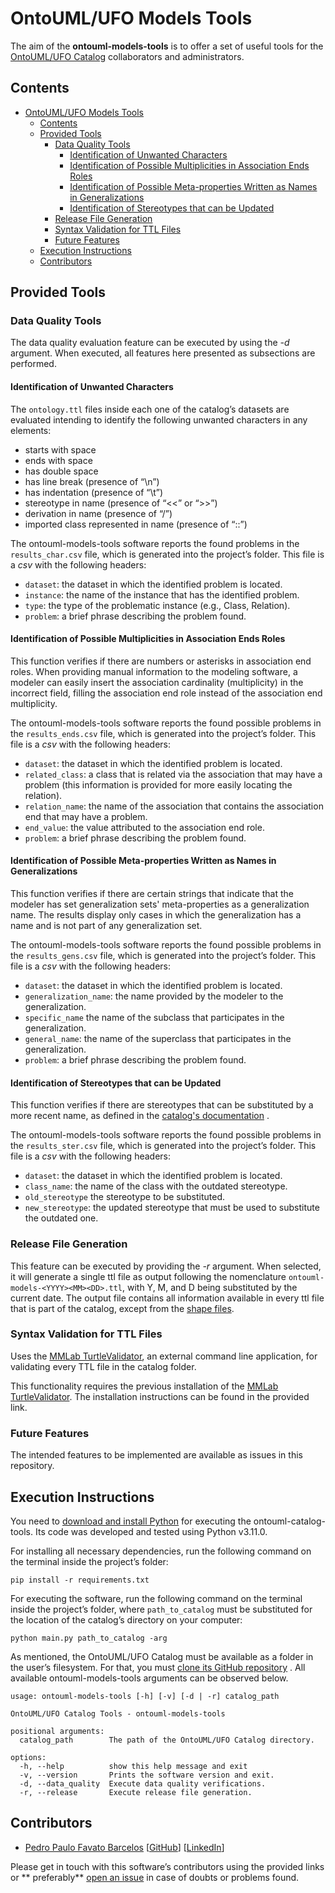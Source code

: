 # OntoUML/UFO Models Tools

The aim of the **ontouml-models-tools** is to offer a set of useful tools for
the [OntoUML/UFO Catalog](https://github.com/unibz-core/ontouml-models) collaborators and administrators.

## Contents

- [OntoUML/UFO Models Tools](#ontoumlufo-models-tools)
    - [Contents](#contents)
    - [Provided Tools](#provided-tools)
        - [Data Quality Tools](#data-quality-tools)
            - [Identification of Unwanted Characters](#identification-of-unwanted-characters)
            - [Identification of Possible Multiplicities in Association Ends Roles](#identification-of-possible-multiplicities-in-association-ends-roles)
            - [Identification of Possible Meta-properties Written as Names in Generalizations](#identification-of-possible-meta-properties-written-as-names-in-generalizations)
            - [Identification of Stereotypes that can be Updated](#identification-of-stereotypes-that-can-be-updated)
        - [Release File Generation](#release-file-generation)
        - [Syntax Validation for TTL Files](#syntax-validation-for-ttl-files)
        - [Future Features](#future-features)
    - [Execution Instructions](#execution-instructions)
    - [Contributors](#contributors)

## Provided Tools

### Data Quality Tools

The data quality evaluation feature can be executed by using the *-d* argument. When executed, all features here
presented as subsections are performed.

#### Identification of Unwanted Characters

The `ontology.ttl` files inside each one of the catalog’s datasets are evaluated intending to identify the following
unwanted characters in any elements:

- starts with space
- ends with space
- has double space
- has line break (presence of “\n”)
- has indentation (presence of “\t”)
- stereotype in name (presence of “\<\<” or “\>\>”)
- derivation in name (presence of “/”)
- imported class represented in name (presence of “::”)

The ontouml-models-tools software reports the found problems in the `results_char.csv` file, which is generated into the
project’s folder. This file is a *csv* with the following headers:

- `dataset`: the dataset in which the identified problem is located.
- `instance`: the name of the instance that has the identified problem.
- `type`: the type of the problematic instance (e.g., Class, Relation).
- `problem`: a brief phrase describing the problem found.

#### Identification of Possible Multiplicities in Association Ends Roles

This function verifies if there are numbers or asterisks in association end roles. When providing manual information to
the modeling software, a modeler can easily insert the association cardinality (multiplicity) in the incorrect field,
filling the association end role instead of the association end multiplicity.

The ontouml-models-tools software reports the found possible problems in the `results_ends.csv` file, which is generated
into the project’s folder. This file is a *csv* with the following headers:

- `dataset`: the dataset in which the identified problem is located.
- `related_class`: a class that is related via the association that may have a problem (this information is provided for
  more easily locating the relation).
- `relation_name`: the name of the association that contains the association end that may have a problem.
- `end_value`: the value attributed to the association end role.
- `problem`: a brief phrase describing the problem found.

#### Identification of Possible Meta-properties Written as Names in Generalizations

This function verifies if there are certain strings that indicate that the modeler has set generalization sets'
meta-properties as a generalization name. The results display only cases in which the generalization has a name and is
not part of any generalization set.

The ontouml-models-tools software reports the found possible problems in the `results_gens.csv` file, which is generated
into the project’s folder. This file is a *csv* with the following headers:

- `dataset`: the dataset in which the identified problem is located.
- `generalization_name`: the name provided by the modeler to the generalization.
- `specific_name` the name of the subclass that participates in the generalization.
- `general_name`: the name of the superclass that participates in the generalization.
- `problem`: a brief phrase describing the problem found.

#### Identification of Stereotypes that can be Updated

This function verifies if there are stereotypes that can be substituted by a more recent name, as defined in
the [catalog's documentation](https://github.com/OntoUML/ontouml-models/wiki/Frequently-Asked-Questions#how-do-i-document-stereotypes-that-are-not-part-of-the-current-ontouml-profile)
.

The ontouml-models-tools software reports the found possible problems in the `results_ster.csv` file, which is generated
into the project’s folder. This file is a *csv* with the following headers:

- `dataset`: the dataset in which the identified problem is located.
- `class_name`: the name of the class with the outdated stereotype.
- `old_stereotype` the stereotype to be substituted.
- `new_stereotype`: the updated stereotype that must be used to substitute the outdated one.

### Release File Generation

This feature can be executed by providing the *-r* argument. When selected, it will generate a single ttl file as output
following the nomenclature `ontouml-models-<YYYY><MM><DD>.ttl`, with Y, M, and D being substituted by the current
date. The output file contains all information available in every ttl file that is part of the catalog, except from
the [shape files](https://github.com/OntoUML/ontouml-models/tree/master/shapes).

### Syntax Validation for TTL Files

Uses the [MMLab TurtleValidator](https://github.com/MMLab/TurtleValidator), an external command line application, for validating every TTL file in the catalog folder.

This functionality requires the previous installation of the [MMLab TurtleValidator](https://github.com/MMLab/TurtleValidator). The installation instructions can be found in the provided link.

### Future Features

The intended features to be implemented are available as issues in this repository.

## Execution Instructions

You need to [download and install Python](https://www.python.org/downloads/) for executing the ontouml-catalog-tools.
Its code was developed and tested using Python v3.11.0.

For installing all necessary dependencies, run the following command on the terminal inside the project’s folder:

```text
pip install -r requirements.txt
```

For executing the software, run the following command on the terminal inside the project’s folder,
where `path_to_catalog` must be substituted for the location of the catalog’s directory on your computer:

```text
python main.py path_to_catalog -arg
```

As mentioned, the OntoUML/UFO Catalog must be available as a folder in the user’s filesystem. For that, you
must [clone its GitHub repository](https://docs.github.com/en/repositories/creating-and-managing-repositories/cloning-a-repository)
. All available ontouml-models-tools arguments can be observed below.

```text
usage: ontouml-models-tools [-h] [-v] [-d | -r] catalog_path

OntoUML/UFO Catalog Tools - ontouml-models-tools

positional arguments:
  catalog_path        The path of the OntoUML/UFO Catalog directory.

options:
  -h, --help          show this help message and exit
  -v, --version       Prints the software version and exit.
  -d, --data_quality  Execute data quality verifications.
  -r, --release       Execute release file generation.
```

## Contributors

- [Pedro Paulo Favato Barcelos](https://orcid.org/0000-0003-2736-7817) [[GitHub](https://github.com/pedropaulofb)] [[LinkedIn](https://www.linkedin.com/in/pedropaulofavatobarcelos/)]

Please get in touch with this software’s contributors using the provided links or **
preferably** [open an issue](https://github.com/unibz-core/ontouml-models-tools/issues/) in case of doubts or problems
found.
